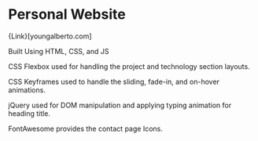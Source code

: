 # Personal Website
{Link}[youngalberto.com]

Built Using HTML, CSS, and JS

CSS Flexbox used for handling the project and technology section layouts.

CSS Keyframes used to handle the sliding, fade-in, and on-hover animations.

jQuery used for DOM manipulation and applying typing animation for heading title.

FontAwesome provides the contact page Icons.
